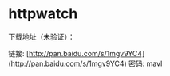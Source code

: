 # httpwatch

下载地址（未验证）：

链接: [http://pan.baidu.com/s/1mgv9YC4](http://pan.baidu.com/s/1mgv9YC4) 密码: mavl 